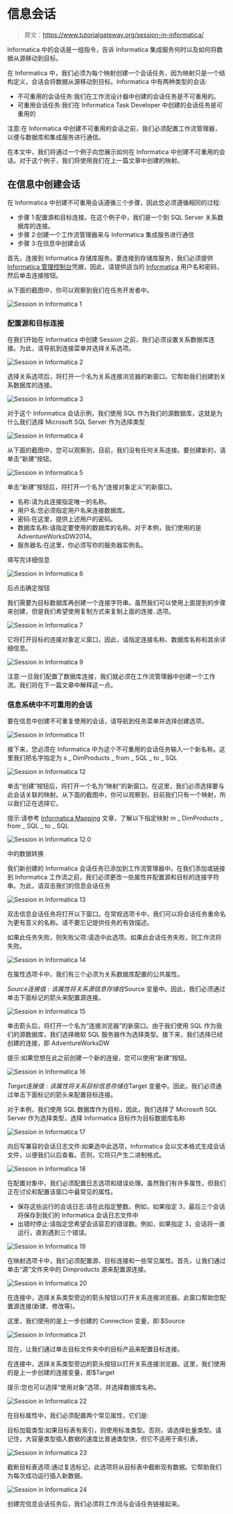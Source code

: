 # 信息会话

> 原文：<https://www.tutorialgateway.org/session-in-informatica/>

Informatica 中的会话是一组指令，告诉 Informatica 集成服务何时以及如何将数据从源移动到目标。

在 Informatica 中，我们必须为每个映射创建一个会话任务，因为映射只是一个结构定义，会话会将数据从源移动到目标。Informatica 中有两种类型的会话:

*   不可重用的会话任务:我们在工作流设计器中创建的会话任务是不可重用的。
*   可重用会话任务:我们在 Informatica Task Developer 中创建的会话任务是可重用的

注意:在 Informatica 中创建不可重用的会话之前，我们必须配置工作流管理器，以便与数据库和集成服务进行通信。

在本文中，我们将通过一个例子向您展示如何在 Informatica 中创建不可重用的会话。对于这个例子，我们将使用我们在上一篇文章中创建的映射。

## 在信息中创建会话

在 Informatica 中创建不可重用会话遵循三个步骤，因此您必须遵循相同的过程:

*   步骤 1:配置源和目标连接。在这个例子中，我们是一个到 SQL Server 关系数据库的连接。
*   步骤 2:创建一个工作流管理器来与 Informatica 集成服务进行通信
*   步骤 3:在信息中创建会话

首先，连接到 Informatica 存储库服务。要连接到存储库服务，我们必须提供 [Informatica 管理控制台](https://www.tutorialgateway.org/informatica-admin-console/)凭据，因此，请提供适当的 [Informatica](https://www.tutorialgateway.org/informatica/) 用户名和密码，然后单击连接按钮。

从下面的截图中，你可以观察到我们在任务开发者中。

![Session in Informatica 1](img/fa580842d2f10aefc36a0f3b45ea12ae.png)

### 配置源和目标连接

在我们开始在 Informatica 中创建 Session 之前，我们必须设置关系数据库连接。为此，请导航到连接菜单并选择关系选项。

![Session in Informatica 2](img/e14acd2e5010a85d6d86957deb7215ec.png)

选择关系选项后，将打开一个名为关系连接浏览器的新窗口。它帮助我们创建到关系数据库的连接。

![Session in Informatica 3](img/909ae683ca62952610434a3bb90d578f.png)

对于这个 Informatica 会话示例，我们使用 SQL 作为我们的源数据库，这就是为什么我们选择 Microsoft SQL Server 作为选择类型

![Session in Informatica 4](img/7d9b0c743d1ccb8a86b57f9e2939b834.png)

从下面的截图中，您可以观察到，目前，我们没有任何关系连接。要创建新的，请单击“新建”按钮。

![Session in Informatica 5](img/5fffe7075d9f48e311ff02b7fda7663c.png)

单击“新建”按钮后，将打开一个名为“连接对象定义”的新窗口。

*   名称:请为此连接指定唯一的名称。
*   用户名:您必须指定用户名来连接数据库。
*   密码:在这里，提供上述用户的密码。
*   数据库名称:请指定要使用的数据库的名称。对于本例，我们使用的是 AdventureWorksDW2014。
*   服务器名:在这里，你必须写你的服务器实例名。

填写完详细信息

![Session in Informatica 6](img/9fef01c54c6c67fc278c84de3f38f25c.png)

后点击确定按钮

我们需要为目标数据库再创建一个连接字符串。虽然我们可以使用上面提到的步骤来创建，但是我们希望使用复制方式来复制上面的连接..选项。

![Session in Informatica 7](img/f23231cd0fcd973521f74dfb10d63aad.png)

它将打开目标的连接对象定义窗口，因此，请指定连接名称、数据库名称和其余详细信息。

![Session in Informatica 9](img/137a77ed79eae811043cff3f2e21e078.png)

注意:一旦我们配置了数据库连接，我们就必须在工作流管理器中创建一个工作流。我们将在下一篇文章中解释这一点。

### 信息系统中不可重用的会话

要在信息中创建不可重复使用的会话，请导航到任务菜单并选择创建选项。

![Session in Informatica 11](img/62cd279550a7d0e30f0f5f2033494d48.png)

接下来，您必须在 Informatica 中为这个不可重用的会话任务输入一个新名称。这里我们把名字指定为 s _ DimProducts _ from _ SQL _ to _ SQL

![Session in Informatica 12](img/ff77f760a6c26215e06e57fbe5dbe12c.png)

单击“创建”按钮后，将打开一个名为“映射”的新窗口。在这里，我们必须选择要与此会话关联的映射。从下面的截图中，你可以观察到，目前我们只有一个映射，所以我们正在选择它。

提示:请参考 [Informatica Mapping](https://www.tutorialgateway.org/informatica-mapping/) 文章，了解以下指定映射 m _ DimProducts _ from _ SQL _ to _ SQL

![Session in Informatica 12.0](img/691a4dca9fc61abaa30dc01592b31a3a.png)

中的数据转换

我们新创建的 Informatica 会话任务已添加到工作流管理器中。在我们添加或链接到 Informatica 工作流之前，我们必须更改一些属性并配置源和目标的连接字符串。为此，请双击我们的信息会话任务

![Session in Informatica 13](img/ca025e56e7486db5ad749fed9db6bed6.png)

双击信息会话任务将打开以下窗口。在常规选项卡中，我们可以将会话任务重命名为更有意义的名称。请不要忘记提供任务的有效描述。

如果此任务失败，则失败父项:请选中此选项。如果此会话任务失败，则工作流将失败。

![Session in Informatica 14](img/21667402db729ea87eb655c856331dd7.png)

在属性选项卡中，我们有三个必须为关系数据库配置的公共属性。

$Source 连接值:该属性将关系源信息存储在$Source 变量中。因此，我们必须通过单击下面标记的箭头来配置源连接。

![Session in Informatica 15](img/8f72f03238b57cf6ac1b4e59dd3a91de.png)

单击箭头后，将打开一个名为“连接浏览器”的新窗口。由于我们使用 SQL 作为我们的源数据库，我们选择微软 SQL 服务器作为选择类型。接下来，我们选择已经创建的连接，即 AdventureWorksDW

提示:如果您想在此之前创建一个新的连接，您可以使用“新建”按钮。

![Session in Informatica 16](img/5cbc973ab881d8164aaa3926fdd31b28.png)

$Target 连接值:该属性将关系目标信息存储在$Target 变量中。因此，我们必须通过单击下面标记的箭头来配置目标连接。

对于本例，我们使用 SQL 数据库作为目标，因此，我们选择了 Microsoft SQL Server 作为选择类型，选择 Informatica 目标作为目标数据库名称

![Session in Informatica 17](img/b0a41909adf5bf732b036ba778456e5f.png)

向后写兼容的会话日志文件:如果选中此选项，Informatica 会以文本格式生成会话文件，以便我们以后查看。否则，它将只产生二进制格式。

![Session in Informatica 18](img/9ec509ac3fca700dff0ea4c6f330c2a3.png)

在配置对象中，我们必须配置日志选项和错误处理。虽然我们有许多属性，但我们正在讨论和配置该窗口中最常见的属性。

*   保存这些运行的会话日志:请在此指定整数。例如，如果指定 3，最后三个会话将保存到我们的 Informatica 会话日志文件中
*   出错时停止:请指定您希望会话容忍的错误数。例如，如果指定 3，会话将一直运行，直到遇到三个错误。

![Session in Informatica 19](img/26a4bed37e093de696d98ac102bcf319.png)

在映射选项卡中，我们必须配置源、目标连接和一些常见属性。首先，让我们通过单击“源”文件夹中的 Dimproducts 源来配置源连接。

![Session in Informatica 20](img/58b161332f099b7c34abc19d7db77491.png)

在连接中，选择关系类型旁边的箭头按钮以打开关系连接浏览器。此窗口帮助您配置源连接(新建、修改等)。

这里，我们使用的是上一步创建的 Connection 变量，即:$Source

![Session in Informatica 21](img/98c8d944584014f248b504da077a03de.png)

现在，让我们通过单击目标文件夹中的目标产品来配置目标连接。

在连接中，选择关系类型旁边的箭头按钮以打开关系连接浏览器。这里，我们使用的是上一步创建的连接变量，即$Target

提示:您也可以选择“使用对象”选项，并选择数据库名称。

![Session in Informatica 22](img/7122926d9c515ec6049b76c69c447ce9.png)

在目标属性中，我们必须配置两个常见属性，它们是:

目标加载类型:如果目标表有索引，则使用标准类型。否则，请选择批量类型。请记住，大容量类型插入数据的速度比普通类型快，但它不适用于索引表。

![Session in Informatica 23](img/e8f6b6993e9b532ee223e292955c6425.png)

截断目标表选项:通过复选标记，此选项将从目标表中截断现有数据。它帮助我们为每次成功运行插入新数据。

![Session in Informatica 24](img/c6af81b8de4cefb64a7514de33587bde.png)

创建完信息会话任务后，我们必须将工作流与会话任务链接起来。